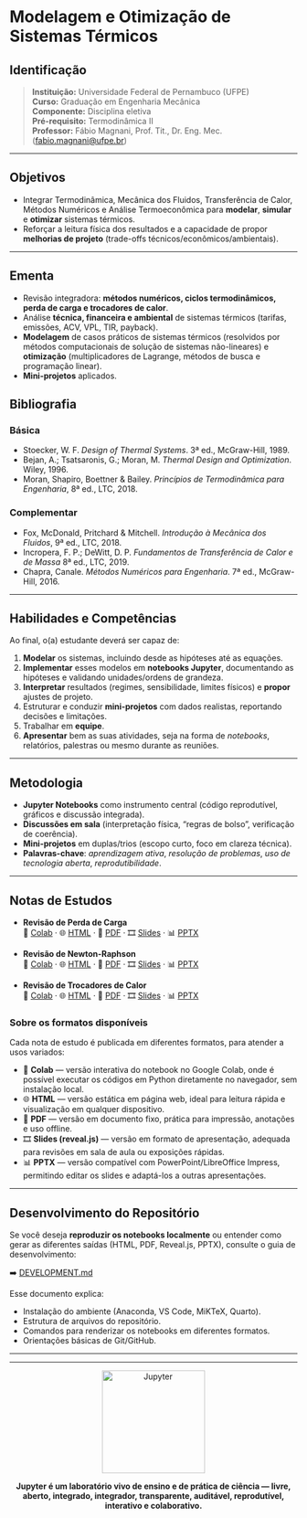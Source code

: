 # Modelagem e Otimização de Sistemas Térmicos


## Identificação
> **Instituição:** Universidade Federal de Pernambuco (UFPE)  
> **Curso:** Graduação em Engenharia Mecânica  
> **Componente:** Disciplina eletiva  
> **Pré-requisito:** Termodinâmica II  
> **Professor:** Fábio Magnani, Prof. Tit., Dr. Eng. Mec. (fabio.magnani@ufpe.br)  

---

## Objetivos
- Integrar Termodinâmica, Mecânica dos Fluidos, Transferência de Calor, Métodos Numéricos e Análise Termoeconômica para **modelar**, **simular** e **otimizar** sistemas térmicos.  
- Reforçar a leitura física dos resultados e a capacidade de propor **melhorias de projeto** (trade-offs técnicos/econômicos/ambientais).

---

## Ementa
- Revisão integradora: **métodos numéricos, ciclos termodinâmicos, perda de carga e trocadores de calor**.  
- Análise **técnica, financeira e ambiental** de sistemas térmicos (tarifas, emissões, ACV, VPL, TIR, payback).  
- **Modelagem** de casos práticos de sistemas térmicos (resolvidos por métodos computacionais de solução de sistemas não-lineares) e **otimização** (multiplicadores de Lagrange, métodos de busca e programação linear).  
- **Mini-projetos** aplicados.

## Bibliografia

### Básica
- Stoecker, W. F. *Design of Thermal Systems*. 3ª ed., McGraw-Hill, 1989.
- Bejan, A.; Tsatsaronis, G.; Moran, M. *Thermal Design and Optimization*. Wiley, 1996.
- Moran, Shapiro, Boettner & Bailey. *Princípios de Termodinâmica para Engenharia*, 8ª ed., LTC, 2018.

### Complementar
- Fox, McDonald, Pritchard & Mitchell. *Introdução à Mecânica dos Fluidos*, 9ª ed., LTC, 2018.
- Incropera, F. P.; DeWitt, D. P. *Fundamentos de Transferência de Calor e de Massa* 8ª ed., LTC, 2019.  
- Chapra, Canale. *Métodos Numéricos para Engenharia*. 7ª ed., McGraw-Hill, 2016.

---

## Habilidades e Competências
Ao final, o(a) estudante deverá ser capaz de:
1. **Modelar** os sistemas, incluindo desde as hipóteses até as equações.  
2. **Implementar** esses modelos em **notebooks Jupyter**, documentando as hipóteses e validando unidades/ordens de grandeza.  
3. **Interpretar** resultados (regimes, sensibilidade, limites físicos) e **propor** ajustes de projeto.  
4. Estruturar e conduzir **mini-projetos** com dados realistas, reportando decisões e limitações.
5. Trabalhar em **equipe**.
6. **Apresentar** bem as suas atividades, seja na forma de *notebooks*, relatórios, palestras ou mesmo durante as reuniões.

---

## Metodologia
- **Jupyter Notebooks** como instrumento central (código reprodutível, gráficos e discussão integrada).  
- **Discussões em sala** (interpretação física, “regras de bolso”, verificação de coerência).  
- **Mini-projetos** em duplas/trios (escopo curto, foco em clareza técnica).  
- **Palavras-chave**: *aprendizagem ativa*, *resolução de problemas*, *uso de tecnologia aberta*, *reprodutibilidade*.

---

## Notas de Estudos

- **Revisão de Perda de Carga**  
  📓 [Colab](https://colab.research.google.com/github/Prof-Magnani/sistemas-termicos/blob/main/notebooks/ne-revisao-perda-carga.ipynb) · 🌐 [HTML](./html/ne-revisao-perda-carga.html) · 📑 [PDF](./pdf/ne-revisao-perda-carga.pdf) · 🎞️ [Slides](./revealjs/ne-revisao-perda-carga-slides.html) · 📊 [PPTX](./pptx/ne-revisao-perda-carga.pptx)

- **Revisão de Newton-Raphson**  
  📓 [Colab](https://colab.research.google.com/github/Prof-Magnani/sistemas-termicos/blob/main/notebooks/ne-revisao-newton-raphson.ipynb) · 🌐 [HTML](./html/ne-revisao-newton-raphson.html) · 📑 [PDF](./pdf/ne-revisao-newton-raphson.pdf) · 🎞️ [Slides](./revealjs/ne-revisao-newton-raphson-slides.html) · 📊 [PPTX](./pptx/ne-revisao-newton-raphson.pptx)

- **Revisão de Trocadores de Calor**  
  📓 [Colab](https://colab.research.google.com/github/Prof-Magnani/sistemas-termicos/blob/main/notebooks/ne-revisao-trocador-calor.ipynb) · 🌐 [HTML](./html/ne-revisao-trocador-calor.html) · 📑 [PDF](./pdf/ne-revisao-trocador-calor.pdf) · 🎞️ [Slides](./revealjs/ne-revisao-trocador-calor-slides.html) · 📊 [PPTX](./pptx/ne-revisao-trocador-calor.pptx)


 ### Sobre os formatos disponíveis

Cada nota de estudo é publicada em diferentes formatos, para atender a usos variados:

- 📓 **Colab** — versão interativa do notebook no Google Colab, onde é possível executar os códigos em Python diretamente no navegador, sem instalação local.  
- 🌐 **HTML** — versão estática em página web, ideal para leitura rápida e visualização em qualquer dispositivo.  
- 📑 **PDF** — versão em documento fixo, prática para impressão, anotações e uso offline.  
- 🎞️ **Slides (reveal.js)** — versão em formato de apresentação, adequada para revisões em sala de aula ou exposições rápidas.  
- 📊 **PPTX** — versão compatível com PowerPoint/LibreOffice Impress, permitindo editar os slides e adaptá-los a outras apresentações.

---

## Desenvolvimento do Repositório

Se você deseja **reproduzir os notebooks localmente** ou entender como gerar as diferentes saídas (HTML, PDF, Reveal.js, PPTX), consulte o guia de desenvolvimento:

➡️ [DEVELOPMENT.md](./DEVELOPMENT.md)

Esse documento explica:
- Instalação do ambiente (Anaconda, VS Code, MiKTeX, Quarto).  
- Estrutura de arquivos do repositório.  
- Comandos para renderizar os notebooks em diferentes formatos.  
- Orientações básicas de Git/GitHub.  


---

---

<p align="center">
  <a href="https://jupyter.org" target="_blank">
    <img src="https://jupyter.org/assets/homepage/main-logo.svg" alt="Jupyter" width="180"/>
  </a>
</p>

<p align="center">
  <b>Jupyter é um laboratório vivo de ensino e de prática de ciência — livre, aberto, integrado, integrador, transparente, auditável, reprodutível, interativo e colaborativo.</b>
</p>
